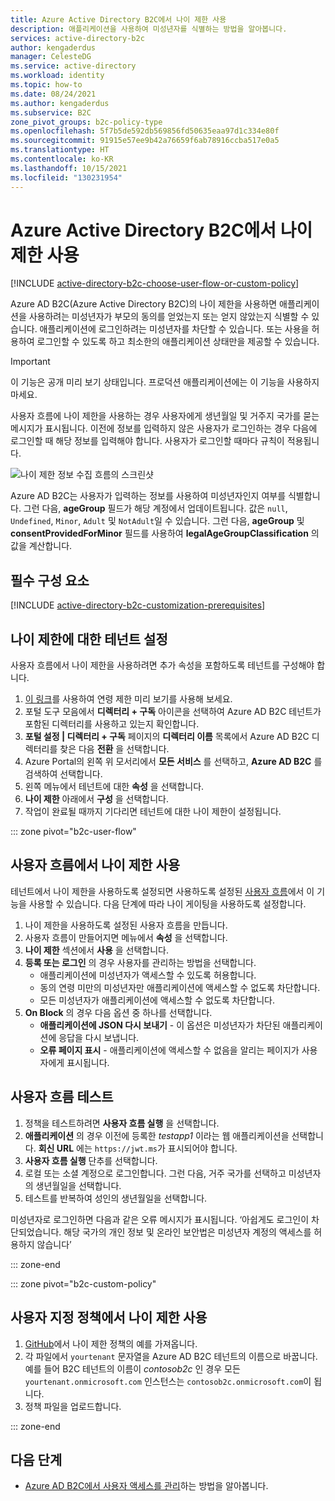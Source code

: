 ```yaml
---
title: Azure Active Directory B2C에서 나이 제한 사용
description: 애플리케이션을 사용하여 미성년자를 식별하는 방법을 알아봅니다.
services: active-directory-b2c
author: kengaderdus
manager: CelesteDG
ms.service: active-directory
ms.workload: identity
ms.topic: how-to
ms.date: 08/24/2021
ms.author: kengaderdus
ms.subservice: B2C
zone_pivot_groups: b2c-policy-type
ms.openlocfilehash: 5f7b5de592db569856fd50635eaa97d1c334e80f
ms.sourcegitcommit: 91915e57ee9b42a76659f6ab78916ccba517e0a5
ms.translationtype: HT
ms.contentlocale: ko-KR
ms.lasthandoff: 10/15/2021
ms.locfileid: "130231954"
---
```

# <a name="enable-age-gating-in-azure-active-directory-b2c"></a>Azure Active Directory B2C에서 나이 제한 사용

[!INCLUDE [active-directory-b2c-choose-user-flow-or-custom-policy](../../includes/active-directory-b2c-choose-user-flow-or-custom-policy.md)]

Azure AD B2C(Azure Active Directory B2C)의 나이 제한을 사용하면 애플리케이션을 사용하려는 미성년자가 부모의 동의를 얻었는지 또는 얻지 않았는지 식별할 수 있습니다. 애플리케이션에 로그인하려는 미성년자를 차단할 수 있습니다. 또는 사용을 허용하여 로그인할 수 있도록 하고 최소한의 애플리케이션 상태만을 제공할 수 있습니다. 

>[!IMPORTANT]
>이 기능은 공개 미리 보기 상태입니다. 프로덕션 애플리케이션에는 이 기능을 사용하지 마세요.
>

사용자 흐름에 나이 제한을 사용하는 경우 사용자에게 생년월일 및 거주지 국가를 묻는 메시지가 표시됩니다. 이전에 정보를 입력하지 않은 사용자가 로그인하는 경우 다음에 로그인할 때 해당 정보를 입력해야 합니다. 사용자가 로그인할 때마다 규칙이 적용됩니다.

![나이 제한 정보 수집 흐름의 스크린샷](./media/age-gating/age-gating-information-gathering.png)

Azure AD B2C는 사용자가 입력하는 정보를 사용하여 미성년자인지 여부를 식별합니다. 그런 다음, **ageGroup** 필드가 해당 계정에서 업데이트됩니다. 값은 `null`, `Undefined`, `Minor`, `Adult` 및 `NotAdult`일 수 있습니다.  그런 다음, **ageGroup** 및 **consentProvidedForMinor** 필드를 사용하여 **legalAgeGroupClassification** 의 값을 계산합니다.


## <a name="prerequisites"></a>필수 구성 요소

[!INCLUDE [active-directory-b2c-customization-prerequisites](../../includes/active-directory-b2c-customization-prerequisites.md)]

## <a name="set-up-your-tenant-for-age-gating"></a>나이 제한에 대한 테넌트 설정

사용자 흐름에서 나이 제한을 사용하려면 추가 속성을 포함하도록 테넌트를 구성해야 합니다.

1. [이 링크](https://portal.azure.com/?Microsoft_AAD_B2CAdmin_agegatingenabled=true#blade/Microsoft_AAD_B2CAdmin/TenantManagementMenuBlade/overview)를 사용하여 연령 제한 미리 보기를 사용해 보세요.
1. 포털 도구 모음에서 **디렉터리 + 구독** 아이콘을 선택하여 Azure AD B2C 테넌트가 포함된 디렉터리를 사용하고 있는지 확인합니다.
1. **포털 설정 | 디렉터리 + 구독**  페이지의 **디렉터리 이름**  목록에서 Azure AD B2C 디렉터리를 찾은 다음 **전환** 을 선택합니다.
1. Azure Portal의 왼쪽 위 모서리에서 **모든 서비스** 를 선택하고, **Azure AD B2C** 를 검색하여 선택합니다.
1. 왼쪽 메뉴에서 테넌트에 대한 **속성** 을 선택합니다.
1. **나이 제한** 아래에서 **구성** 을 선택합니다.
1. 작업이 완료될 때까지 기다리면 테넌트에 대한 나이 제한이 설정됩니다.

::: zone pivot="b2c-user-flow"

## <a name="enable-age-gating-in-your-user-flow"></a>사용자 흐름에서 나이 제한 사용

테넌트에서 나이 제한을 사용하도록 설정되면 사용하도록 설정된 [사용자 흐름](user-flow-versions.md)에서 이 기능을 사용할 수 있습니다. 다음 단계에 따라 나이 게이팅을 사용하도록 설정합니다.

1. 나이 제한을 사용하도록 설정된 사용자 흐름을 만듭니다.
1. 사용자 흐름이 만들어지면 메뉴에서 **속성** 을 선택합니다.
1. **나이 제한** 섹션에서 **사용** 을 선택합니다.
1. **등록 또는 로그인** 의 경우 사용자를 관리하는 방법을 선택합니다.
    - 애플리케이션에 미성년자가 액세스할 수 있도록 허용합니다.
    - 동의 연령 미만의 미성년자만 애플리케이션에 액세스할 수 없도록 차단합니다.
    - 모든 미성년자가 애플리케이션에 액세스할 수 없도록 차단합니다.
1. **On Block** 의 경우 다음 옵션 중 하나를 선택합니다.
    - **애플리케이션에 JSON 다시 보내기** - 이 옵션은 미성년자가 차단된 애플리케이션에 응답을 다시 보냅니다.
    - **오류 페이지 표시** - 애플리케이션에 액세스할 수 없음을 알리는 페이지가 사용자에게 표시됩니다.

## <a name="test-your-user-flow"></a>사용자 흐름 테스트

1. 정책을 테스트하려면 **사용자 흐름 실행** 을 선택합니다.
1. **애플리케이션** 의 경우 이전에 등록한 *testapp1* 이라는 웹 애플리케이션을 선택합니다. **회신 URL** 에는 `https://jwt.ms`가 표시되어야 합니다.
1. **사용자 흐름 실행** 단추를 선택합니다.
1. 로컬 또는 소셜 계정으로 로그인합니다. 그런 다음, 거주 국가를 선택하고 미성년자의 생년월일을 선택합니다. 
1. 테스트를 반복하여 성인의 생년월일을 선택합니다.  

미성년자로 로그인하면 다음과 같은 오류 메시지가 표시됩니다. ‘아쉽게도 로그인이 차단되었습니다. 해당 국가의 개인 정보 및 온라인 보안법은 미성년자 계정의 액세스를 허용하지 않습니다’

::: zone-end

::: zone pivot="b2c-custom-policy"

## <a name="enable-age-gating-in-your-custom-policy"></a>사용자 지정 정책에서 나이 제한 사용

1. [GitHub](https://github.com/azure-ad-b2c/samples/tree/master/policies)에서 나이 제한 정책의 예를 가져옵니다.
1. 각 파일에서 `yourtenant` 문자열을 Azure AD B2C 테넌트의 이름으로 바꿉니다. 예를 들어 B2C 테넌트의 이름이 *contosob2c* 인 경우 모든 `yourtenant.onmicrosoft.com` 인스턴스는 `contosob2c.onmicrosoft.com`이 됩니다.
1. 정책 파일을 업로드합니다.

::: zone-end

## <a name="next-steps"></a>다음 단계

- [Azure AD B2C에서 사용자 액세스를 관리](manage-user-access.md)하는 방법을 알아봅니다.
